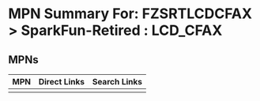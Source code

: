 



# MPN Summary For: FZSRTLCDCFAX > SparkFun-Retired : LCD_CFAX

## MPNs
  

|MPN|Direct Links|Search Links|
| :--- | :--- | :--- |
||||
